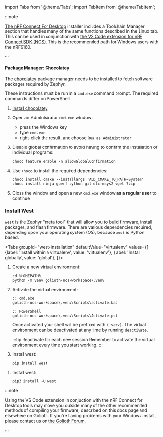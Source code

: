 import Tabs from '@theme/Tabs';
import TabItem from '@theme/TabItem';

:::note

[The nRF Connect For Desktop](https://www.nordicsemi.com/Products/Development-tools/nRF-Connect-for-desktop) installer includes a Toolchain Manager section that handles many of the same functions described in the Linux tab. This can be used in conjunction with [the VS Code extension for nRF Connect SDK (NCS)](https://www.nordicsemi.com/Products/Development-tools/nRF-Connect-for-VS-Code). This is the recommended path for Windows users with the nRF9160. 

:::

#### Package Manager: Chocolatey

The [chocolatey](https://chocolatey.org/) package manager needs to be installed to fetch software packages required by Zephyr.

These instructions must be run in a `cmd.exe` command prompt. The required commands differ on PowerShell.

1. [Install chocolatey](https://chocolatey.org/install)

2. Open an Administrator `cmd.exe` window:

    * press the Windows key
    * type `cmd.exe`
    * right-click the result, and choose `Run as Administrator`

3. Disable global confirmation to avoid having to confirm the installation of individual programs:

    ```shell
    choco feature enable -n allowGlobalConfirmation
    ```

4. Use `choco` to install the required dependencies: 

    ```shell
    choco install cmake --installargs 'ADD_CMAKE_TO_PATH=System'
    choco install ninja gperf python git dtc-msys2 wget 7zip
    ```

5. Close the window and open a new `cmd.exe` window **as a regular user** to continue

### Install West

`west` is the Zephyr "meta tool" that will allow you to build firmware, install packages, and flash firmware. There are various dependencies required, depending upon your operating system (OS), because `west` is Python based.

<Tabs
groupId="west-installation"
defaultValue="virtualenv"
values={[
{label: 'Install within a virtualenv', value: 'virtualenv'},
{label: 'Install globally', value: 'global'},
]}>


<TabItem value="virtualenv">

1. Create a new virtual environment:
    ```
    cd %HOMEPATH%
    python -m venv golioth-ncs-workspace\.venv
    ```

2. Activate the virtual environment:
    ```
    :: cmd.exe
    golioth-ncs-workspace\.venv\Scripts\activate.bat

    :: PowerShell
    golioth-ncs-workspace\.venv\Scripts\Activate.ps1

    ```

    Once activated your shell will be prefixed with `(.venv)`. The virtual environment can be deactivated at any time by running `deactivate`.

    :::tip Reactivate for each new session
    Remember to activate the virtual environment every time you start working.
    :::


3. Install west:

    ```shell
    pip install west
    ```

</TabItem>
<TabItem value="global">

1. Install west:

    ```shell
    pip3 install -U west
    ```

</TabItem>
</Tabs>


:::note

Using the VS Code extension in conjuction with the nRF Connect for Desktop tools may move you outside many of the other recommended methods of compiling your firmware, described on this docs page and elsewhere on Golioth. If you're having problems with your Windows install, please contact us on [the Golioth Forum](https://forum.golioth.io).

:::
